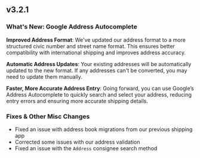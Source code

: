 ## v3.2.1

### What's New: Google Address Autocomplete

**Improved Address Format**: We've updated our address format to a more structured civic number and street name format. This ensures better compatibility with international shipping and improves address accuracy.

**Automatic Address Updates**: Your existing addresses will be automatically updated to the new format. If any addresses can't be converted, you may need to update them manually.

**Faster, More Accurate Address Entry**: Going forward, you can use Google’s Address Autocomplete to quickly search and select your address, reducing entry errors and ensuring more accurate shipping details.

### Fixes & Other Misc Changes

- Fixed an issue with address book migrations from our previous shipping app
- Corrected some issues with our address validation
- Fixed an issue with the `Address` consignee search method